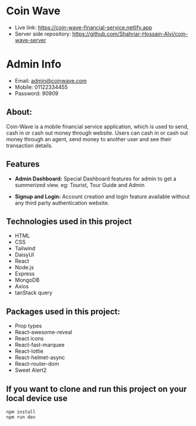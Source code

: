 # Coin Wave
- Live link: https://coin-wave-financial-service.netlify.app
- Server side repository: https://github.com/Shahriar-Hossain-Alvi/coin-wave-server

# Admin Info
- Email: admin@coinwave.com
- Mobile: 01122334455
- Password: 90909

## About: 
Coin-Wave is a mobile financial service application, which is used to send, cash in or cash out money through website. Users can cash in or cash out money through an agent, send money to another user and see their transaction details. 


## Features
- **Admin Dashboard:** Special Dashboard features for admin to get a summerized view. eg: Tourist, Tour Guide and Admin

- **Signup and Login:** Account creation and login feature available without any third party authentication website.  




## Technologies used in this project
- HTML
- CSS
- Tailwind
- DaisyUI
- React
- Node.js
- Express
- MongoDB
- Axios
- tanStack query



## Packages used in this project:
- Prop types 
- React-awesome-reveal
- React icons
- React-fast-marquee
- React-lottie
- React-helmet-async 
- React-router-dom
- Sweet Alert2


## If you want to clone and run this project on your local device use
```
npm install 
npm run dev
```

